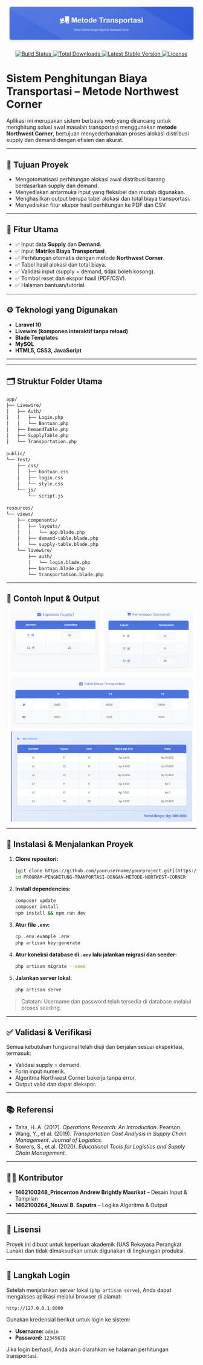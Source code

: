 <p align="center">
  <img src="./public/Test/Image/logo.png" alt="Logo Proyek Anda">
</p>

<p align="center">
  <a href="https://github.com/laravel/framework/actions">
    <img src="https://github.com/laravel/framework/workflows/tests/badge.svg" alt="Build Status">
  </a>
  <a href="https://packagist.org/packages/laravel/framework">
    <img src="https://img.shields.io/packagist/dt/laravel/framework" alt="Total Downloads">
  </a>
  <a href="https://packagist.org/packages/laravel/framework">
    <img src="https://img.shields.io/packagist/v/laravel/framework" alt="Latest Stable Version">
  </a>
  <a href="https://packagist.org/packages/laravel/framework">
    <img src="https://img.shields.io/packagist/l/laravel/framework" alt="License">
  </a>
</p>


# Sistem Penghitungan Biaya Transportasi – Metode Northwest Corner

Aplikasi ini merupakan sistem berbasis web yang dirancang untuk menghitung solusi awal masalah transportasi menggunakan **metode Northwest Corner**, bertujuan menyederhanakan proses alokasi distribusi supply dan demand dengan efisien dan akurat.

---

## 🧭 Tujuan Proyek

- Mengotomatisasi perhitungan alokasi awal distribusi barang berdasarkan supply dan demand.
- Menyediakan antarmuka input yang fleksibel dan mudah digunakan.
- Menghasilkan output berupa tabel alokasi dan total biaya transportasi.
- Menyediakan fitur ekspor hasil perhitungan ke PDF dan CSV.

---

## 🔧 Fitur Utama

- ✅ Input data **Supply** dan **Demand**.
- ✅ Input **Matriks Biaya Transportasi**.
- ✅ Perhitungan otomatis dengan metode **Northwest Corner**.
- ✅ Tabel hasil alokasi dan total biaya.
- ✅ Validasi input (supply = demand, tidak boleh kosong).
- ✅ Tombol reset dan ekspor hasil (PDF/CSV).
- ✅ Halaman bantuan/tutorial.

---

## ⚙️ Teknologi yang Digunakan

- **Laravel 10**
- **Livewire (komponen interaktif tanpa reload)**
- **Blade Templates**
- **MySQL**
- **HTML5, CSS3, JavaScript**

---

---

## 🗂 Struktur Folder Utama

```
app/
├── Livewire/
│   ├── Auth/
│   │   ├── Login.php
│   │   └── Bantuan.php
│   ├── DemandTable.php
│   ├── SupplyTable.php
│   └── Transportation.php

public/
└── Test/
    ├── css/
    │   ├── bantuan.css
    │   ├── login.css
    │   └── style.css
    └── js/
        └── script.js

resources/
└── views/
    ├── components/
    │   ├── layouts/
    │   │   └── app.blade.php
    │   ├── demand-table.blade.php
    │   └── supply-table.blade.php
    └── livewire/
        ├── auth/
        │   └── login.blade.php
        ├── bantuan.blade.php
        └── transportation.blade.php
```

---

## 🧮 Contoh Input & Output

![Contoh Input](./public/Test/Image/Input.png)
![Contoh Output](./public/Test/Image/Output.png)

---

## 🧪 Instalasi & Menjalankan Proyek

1. **Clone repositori:**
   ```bash
   [git clone https://github.com/yourusername/yourproject.git](https://github.com/Andrew2509/PROGRAM-PENGHITUNG-TRANPORTASI-DENGAN-METODE-NORTWEST-CORNER.git)
   cd PROGRAM-PENGHITUNG-TRANPORTASI-DENGAN-METODE-NORTWEST-CORNER
   ```

2. **Install dependencies:**
   ```bash
   composer update
   composer install
   npm install && npm run dev
   ```

3. **Atur file `.env`:**
   ```bash
   cp .env.example .env
   php artisan key:generate
   ```

4. **Atur koneksi database di `.env` lalu jalankan migrasi dan seeder:**
   ```bash
   php artisan migrate --seed
   ```

5. **Jalankan server lokal:**
   ```bash
   php artisan serve
   ```

> Catatan: Username dan password telah tersedia di database melalui proses seeding.

---

## ✅ Validasi & Verifikasi

Semua kebutuhan fungsional telah diuji dan berjalan sesuai ekspektasi, termasuk:
- Validasi supply = demand.
- Form input numerik.
- Algoritma Northwest Corner bekerja tanpa error.
- Output valid dan dapat diekspor.

---

## 📚 Referensi

- Taha, H. A. (2017). *Operations Research: An Introduction*. Pearson.
- Wang, Y., et al. (2019). *Transportation Cost Analysis in Supply Chain Management*. *Journal of Logistics*.
- Bowers, S., et al. (2020). *Educational Tools for Logistics and Supply Chain Management*.

---

## 👨‍💻 Kontributor

- **1462100248_Princenton Andrew Brightly Masrikat** – Desain Input & Tampilan
- **1462100264_Nouval B. Saputra** – Logika Algoritma & Output

---

## 📜 Lisensi

Proyek ini dibuat untuk keperluan akademik (UAS Rekayasa Perangkat Lunak) dan tidak dimaksudkan untuk digunakan di lingkungan produksi.


---

## 🔐 Langkah Login

Setelah menjalankan server lokal (`php artisan serve`), Anda dapat mengakses aplikasi melalui browser di alamat:

```
http://127.0.0.1:8000
```

Gunakan kredensial berikut untuk login ke sistem:

- **Username:** `admin`
- **Password:** `12345678`

Jika login berhasil, Anda akan diarahkan ke halaman perhitungan transportasi.
